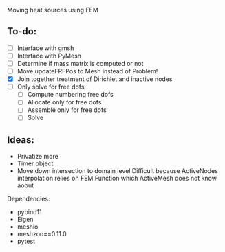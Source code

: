 Moving heat sources using FEM

To-do:
------
- [ ] Interface with gmsh
- [ ] Interface with PyMesh
- [ ] Determine if mass matrix is computed or not
- [ ] Move updateFRFPos to Mesh instead of Problem!
- [x] Join together treatment of Dirichlet and inactive nodes
- [ ] Only solve for free dofs
    - [ ] Compute numbering free dofs
    - [ ] Allocate only for free dofs
    - [ ] Assemble only for free dofs
    - [ ] Solve

Ideas:
------
- Privatize more
- Timer object
- Move down intersection to domain level
Difficult because ActiveNodes interpolation relies on
FEM Function which ActiveMesh does not know aobut

Dependencies:

- pybind11
- Eigen
- meshio
- meshzoo==0.11.0
- pytest
